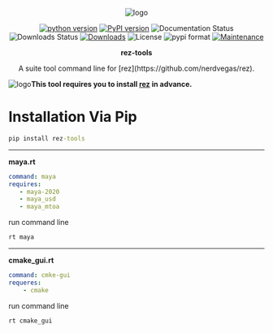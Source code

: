 <p align="center">
<img src="https://i.imgur.com/oCFdRfj.png" alt="logo"></a>
</p>

<p align="center">
<a href="https://img.shields.io/pypi/pyversions/rez-tools">
<img src="https://img.shields.io/pypi/pyversions/rez-tools" alt="python version"></a>
<a href="https://badge.fury.io/py/rez-tools">
<img src="https://img.shields.io/pypi/v/rez-tools?color=green" alt="PyPI version"></a>
<img src="https://readthedocs.org/projects/rez-tools/badge/?version=master" alt="Documentation Status"></a>
<img src="https://img.shields.io/pypi/dw/rez-tools" alt="Downloads Status"></a>
<a href="https://pepy.tech/badge/rez-tools">
<img src="https://pepy.tech/badge/rez-tools" alt="Downloads"></a>
<img src="https://img.shields.io/pypi/l/rez-tools" alt="License"></a>
<img src="https://img.shields.io/pypi/format/rez-tools" alt="pypi format"></a>
<a href="https://discord.gg/AnxSa6n">
<a href="https://github.com/loonghao/rez-tools/graphs/commit-activity">
<img src="https://img.shields.io/badge/Maintained%3F-yes-green.svg" alt="Maintenance"></a>

</p>

<p align="center">
<strong><b>rez-tools</b></strong>
</p>




<p align="center"> A suite tool command line for [rez](https://github.com/nerdvegas/rez). </p>

<img src="https://i.imgur.com/lW6AA4p.jpg" alt="logo"></a>**This tool requires you to install [rez](https://github.com/nerdvegas/rez/wiki/Installation) in advance.**


# Installation Via Pip
```cmd
pip install rez-tools
```

---------------------------------------------
**maya.rt**
```yaml
command: maya
requires:
   - maya-2020
   - maya_usd
   - maya_mtoa
```
run command line
```cmd
rt maya
```
-----------------------------------------------

**cmake_gui.rt**

```yaml
command: cmke-gui
requeres:
    - cmake
```
run command line
```cmd
rt cmake_gui
```
